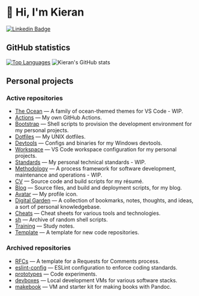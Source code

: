 # 👋 Hi, I'm Kieran

[![Linkedin Badge](https://img.shields.io/badge/-kieranpotts-blue?style=flat-square&logo=Linkedin&logoColor=white&link=https://www.linkedin.com/in/kieranpotts/)](https://www.linkedin.com/in/kieranpotts/)

## GitHub statistics

[![Top Languages](https://github-readme-stats.vercel.app/api/top-langs/?username=kieranpotts&layout=donut&cache_seconds=86400&custom_title=Languages)](https://github.com/kieranpotts)
![Kieran's GitHub stats](https://github-readme-stats.vercel.app/api?username=kieranpotts&show_icons=true&hide_rank=true&cache_seconds=86400&custom_title=Activity)

## Personal projects

### Active repositories

- [The Ocean](https://github.com/kieranpotts/ocean) — A family of ocean-themed themes for VS Code - WIP.
- [Actions](https://github.com/kieranpotts/actions) — My own GitHub Actions.
- [Bootstrap](https://github.com/kieranpotts/bootstrap) — Shell scripts to provision the development environment for my personal projects.
- [Dotfiles](https://github.com/kieranpotts/dotfiles) — My UNIX dotfiles.
- [Devtools](https://github.com/kieranpotts/devtools) — Configs and binaries for my Windows devtools.
- [Workspace](https://github.com/kieranpotts/workspace) — VS Code workspace configuration for my personal projects.
- [Standards](https://github.com/kieranpotts/standards) — My personal technical standards - WIP.
- [Methodology](https://github.com/kieranpotts/methodology) — A process framework for software development, maintenance and operations - WIP.
- [CV](https://github.com/kieranpotts/cv) — Source code and build scripts for my résumé.
- [Blog](https://github.com/kieranpotts/blog) — Source files, and build and deployment scripts, for my blog.
- [Avatar](https://github.com/kieranpotts/avatar) — My profile icon.
- [Digital Garden](https://github.com/kieranpotts/garden) — A collection of bookmarks, notes, thoughts, and ideas, a sort of personal knowledgebase.
- [Cheats](https://github.com/kieranpotts/cheats) — Cheat sheets for various tools and technologies.
- [sh](https://github.com/kieranpotts/sh) — Archive of random shell scripts.
- [Training](https://github.com/kieranpotts/training) — Study notes.
- [Template](https://github.com/kieranpotts/template) — A template for new code repositories.

### Archived repositories

- [RFCs](https://github.com/kieranpotts/rfcs) — A template for a Requests for Comments process.
- [eslint-config](https://github.com/kieranpotts/eslint-config) — ESLint configuration to enforce coding standards.
- [prototypes](https://github.com/kieranpotts/prototypes) — Code experiments.
- [devboxes](https://github.com/kieranpotts/devboxes) — Local development VMs for various software stacks.
- [makebook](https://github.com/kieranpotts/makebook) — VM and starter kit for making books with Pandoc.
